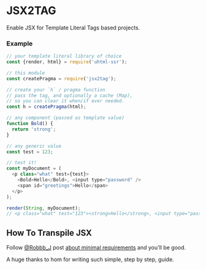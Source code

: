 # JSX2TAG

Enable JSX for Template Literal Tags based projects.

### Example
```js
// your template literal library of choice
const {render, html} = require('uhtml-ssr');

// this module
const createPragma = require('jsx2tag');

// create your `h` / pragma function
// pass the tag, and optionally a cache (Map),
// so you can clear it when/if ever needed.
const h = createPragma(html);

// any component (passed as template value)
function Bold() {
  return 'strong';
}

// any generic value
const test = 123;

// test it!
const myDocument = (
  <p class="what" test={test}>
    <Bold>Hello</Bold>, <input type="password" />
    <span id="greetings">Hello</span>
  </p>
);

render(String, myDocument);
// <p class="what" test="123"><strong>Hello</strong>, <input type="password"><span id="greetings">Hello</span></p>
```

## How To Transpile JSX

Follow [@Robbb_J](https://twitter.com/Robbb_J) post [about minimal requirements](https://blog.r0b.io/post/using-jsx-without-react/) and you'll be good.

A huge thanks to hom for writing such simple, step by step, guide.
